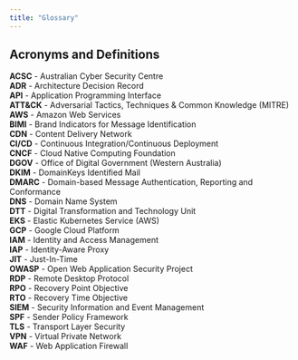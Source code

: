 ```yaml
---
title: "Glossary"
---
```


## Acronyms and Definitions

**ACSC** - Australian Cyber Security Centre  
**ADR** - Architecture Decision Record  
**API** - Application Programming Interface  
**ATT&CK** - Adversarial Tactics, Techniques & Common Knowledge (MITRE)  
**AWS** - Amazon Web Services  
**BIMI** - Brand Indicators for Message Identification  
**CDN** - Content Delivery Network  
**CI/CD** - Continuous Integration/Continuous Deployment  
**CNCF** - Cloud Native Computing Foundation  
**DGOV** - Office of Digital Government (Western Australia)  
**DKIM** - DomainKeys Identified Mail  
**DMARC** - Domain-based Message Authentication, Reporting and Conformance  
**DNS** - Domain Name System  
**DTT** - Digital Transformation and Technology Unit  
**EKS** - Elastic Kubernetes Service (AWS)  
**GCP** - Google Cloud Platform  
**IAM** - Identity and Access Management  
**IAP** - Identity-Aware Proxy  
**JIT** - Just-In-Time  
**OWASP** - Open Web Application Security Project  
**RDP** - Remote Desktop Protocol  
**RPO** - Recovery Point Objective  
**RTO** - Recovery Time Objective  
**SIEM** - Security Information and Event Management  
**SPF** - Sender Policy Framework  
**TLS** - Transport Layer Security  
**VPN** - Virtual Private Network  
**WAF** - Web Application Firewall
